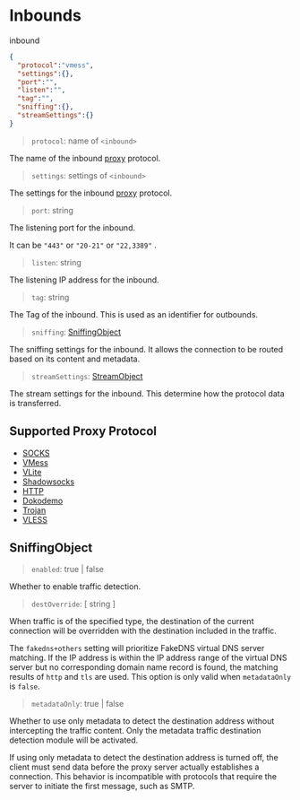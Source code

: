 # Inbounds
inbound

```json
{
  "protocol":"vmess",
  "settings":{},
  "port":"",
  "listen":"",
  "tag":"",
  "sniffing":{},
  "streamSettings":{}
}
```

> `protocol`: name of `<inbound>`

The name of the inbound [proxy](proxy.md) protocol.

> `settings`: settings of `<inbound>`

The settings for the inbound [proxy](proxy.md) protocol.

> `port`: string

The listening port for the inbound.

It can be ``"443"`` or `"20-21"` or `"22,3389"` .

> `listen`: string

The listening IP address for the inbound.

> `tag`: string

The Tag of the inbound. This is used as an identifier for outbounds.

> `sniffing`: [SniffingObject](#sniffingobject)

The sniffing settings for the inbound. It allows the connection to be routed based on its content and metadata.

> `streamSettings`: [StreamObject](stream.md)

The stream settings for the inbound. This determine how the protocol data is transferred.

## Supported Proxy Protocol

* [SOCKS](proxy/socks.md)
* [VMess](proxy/vmess.md)
* [VLite](proxy/vlite.md)
* [Shadowsocks](proxy/shadowsocks.md)
* [HTTP](proxy/http.md)
* [Dokodemo](proxy/dokodemo.md)
* [Trojan](proxy/trojan.md)
* [VLESS](proxy/vless.md)

## SniffingObject

> `enabled`: true | false

Whether to enable traffic detection.

> `destOverride`: [ string ]

When traffic is of the specified type, the destination of the current connection will be overridden with the destination included in the traffic.

The `fakedns+others` setting will prioritize FakeDNS virtual DNS server matching. If the IP address is within the IP address range of the virtual DNS server but no corresponding domain name record is found, the matching results of `http` and `tls` are used. This option is only valid when `metadataOnly` is `false`.

> `metadataOnly`: true | false

Whether to use only metadata to detect the destination address without intercepting the traffic content. Only the metadata traffic destination detection module will be activated.

If using only metadata to detect the destination address is turned off, the client must send data before the proxy server actually establishes a connection. This behavior is incompatible with protocols that require the server to initiate the first message, such as SMTP.
